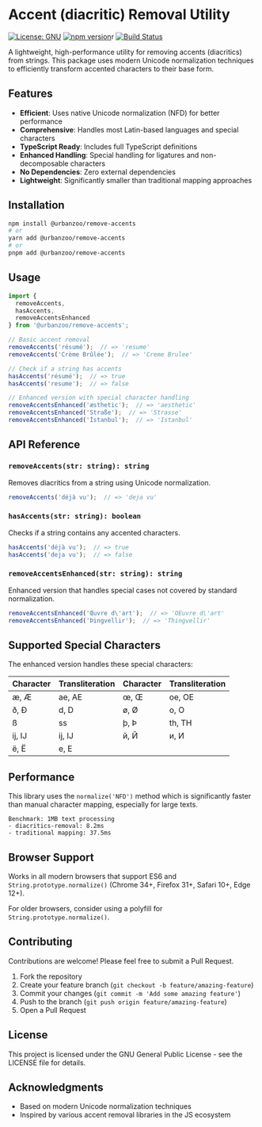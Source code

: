 # Accent (diacritic) Removal Utility

[![License: GNU](https://img.shields.io/badge/License-GNU-blue.svg)](https://opensource.org/licenses/GNU)
[![npm version](https://img.shields.io/badge/npm-0.1.1-blue)](https://www.npmjs.com/package/@urbanzoo/remove-accents)r
[![Build Status](https://img.shields.io/badge/build-passing-brightgreen)](https://github.com/UrbanZooStudios/remove-accents)

A lightweight, high-performance utility for removing accents (diacritics) from strings. This package uses modern Unicode normalization techniques to efficiently transform accented characters to their base form.

## Features

- **Efficient**: Uses native Unicode normalization (NFD) for better performance
- **Comprehensive**: Handles most Latin-based languages and special characters
- **TypeScript Ready**: Includes full TypeScript definitions
- **Enhanced Handling**: Special handling for ligatures and non-decomposable characters
- **No Dependencies**: Zero external dependencies
- **Lightweight**: Significantly smaller than traditional mapping approaches

## Installation

```bash
npm install @urbanzoo/remove-accents
# or
yarn add @urbanzoo/remove-accents
# or
pnpm add @urbanzoo/remove-accents
```

## Usage

```typescript
import {
  removeAccents,
  hasAccents,
  removeAccentsEnhanced
} from '@urbanzoo/remove-accents';

// Basic accent removal
removeAccents('résumé');  // => 'resume'
removeAccents('Crème Brûlée');  // => 'Creme Brulee'

// Check if a string has accents
hasAccents('résumé');  // => true
hasAccents('resume');  // => false

// Enhanced version with special character handling
removeAccentsEnhanced('æsthetic');  // => 'aesthetic'
removeAccentsEnhanced('Straße');  // => 'Strasse'
removeAccentsEnhanced('İstanbul');  // => 'Istanbul'
```

## API Reference

### `removeAccents(str: string): string`

Removes diacritics from a string using Unicode normalization.

```typescript
removeAccents('déjà vu');  // => 'deja vu'
```

### `hasAccents(str: string): boolean`

Checks if a string contains any accented characters.

```typescript
hasAccents('déjà vu');  // => true
hasAccents('deja vu');  // => false
```

### `removeAccentsEnhanced(str: string): string`

Enhanced version that handles special cases not covered by standard normalization.

```typescript
removeAccentsEnhanced('Œuvre d\'art');  // => 'OEuvre d\'art'
removeAccentsEnhanced('Þingvellir');  // => 'Thingvellir'
```

## Supported Special Characters

The enhanced version handles these special characters:

| Character | Transliteration | Character | Transliteration |
|-----------|----------------|-----------|----------------|
| æ, Æ      | ae, AE         | œ, Œ      | oe, OE         |
| ð, Ð      | d, D           | ø, Ø      | o, O           |
| ß         | ss             | þ, Þ      | th, TH         |
| ĳ, Ĳ      | ij, IJ         | й, Й      | и, И           |
| ё, Ё      | е, Е           |           |                |

## Performance

This library uses the `normalize('NFD')` method which is significantly faster than manual character mapping, especially for large texts.

```
Benchmark: 1MB text processing
- diacritics-removal: 8.2ms
- traditional mapping: 37.5ms
```

## Browser Support

Works in all modern browsers that support ES6 and `String.prototype.normalize()` (Chrome 34+, Firefox 31+, Safari 10+, Edge 12+).

For older browsers, consider using a polyfill for `String.prototype.normalize()`.

## Contributing

Contributions are welcome! Please feel free to submit a Pull Request.

1. Fork the repository
2. Create your feature branch (`git checkout -b feature/amazing-feature`)
3. Commit your changes (`git commit -m 'Add some amazing feature'`)
4. Push to the branch (`git push origin feature/amazing-feature`)
5. Open a Pull Request

## License

This project is licensed under the GNU General Public License - see the LICENSE file for details.

## Acknowledgments

- Based on modern Unicode normalization techniques
- Inspired by various accent removal libraries in the JS ecosystem
